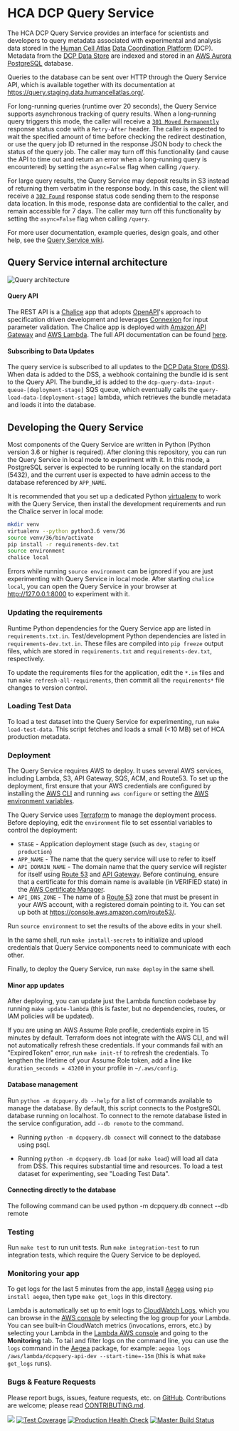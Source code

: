 # HCA DCP Query Service

The HCA DCP Query Service provides an interface for scientists and developers to query metadata associated with
experimental and analysis data stored in the [Human Cell Atlas](https://staging.data.humancellatlas.org/)
[Data Coordination Platform](https://www.humancellatlas.org/data-sharing) (DCP). Metadata from the
[DCP Data Store](https://github.com/HumanCellAtlas/data-store) are indexed and stored in an
[AWS Aurora](https://aws.amazon.com/rds/aurora/) [PostgreSQL](https://www.postgresql.org/) database.

Queries to the database can be sent over HTTP through the Query Service API, which is available together with its
documentation at https://query.staging.data.humancellatlas.org/.

For long-running queries (runtime over 20 seconds), the Query Service supports asynchronous tracking of query results.
When a long-running query triggers this mode, the caller will receive a
[`301 Moved Permanently`](https://en.wikipedia.org/wiki/HTTP_301) response status code with a `Retry-After` header. The caller
is expected to wait the specified amount of time before checking the redirect destination, or use the query job ID
returned in the response JSON body to check the status of the query job. The caller may turn off this functionality
(and cause the API to time out and return an error when a long-running query is encountered) by setting the
`async=False` flag when calling `/query`.

For large query results, the Query Service may deposit results in S3 instead of returning them verbatim in the response
body. In this case, the client will receive a [`302 Found`](https://en.wikipedia.org/wiki/HTTP_302) response status code
sending them to the response data location. In this mode, response data are confidential to the caller, and remain
accessible for 7 days. The caller may turn off this functionality by setting the `async=False` flag when calling
`/query`.

For more user documentation, example queries, design goals, and other help, see the
[Query Service wiki](https://github.com/HumanCellAtlas/query-service/wiki).

## Query Service internal architecture
![Query architecture](docs/query_arch.svg)

#### Query API

The REST API is a [Chalice](https://github.com/aws/chalice) app that adopts
[OpenAPI](https://github.com/OAI/OpenAPI-Specification/blob/master/versions/3.0.2.md)'s approach to specification driven
development and leverages [Connexion](https://github.com/zalando/connexion) for input parameter validation. The Chalice
app is deployed with [Amazon API Gateway](https://aws.amazon.com/api-gateway/) and
[AWS Lambda](https://aws.amazon.com/lambda/). The full API documentation can be found
[here](https://query.staging.data.humancellatlas.org).

#### Subscribing to Data Updates

The query service is subscribed to all updates to the
[DCP Data Store (DSS)](https://github.com/HumanCellAtlas/data-store). When data is added to the DSS, a webhook
containing the bundle id is sent to the Query API. The bundle_id is added to the
`dcp-query-data-input-queue-[deployment-stage]` SQS queue, which eventually calls the
`query-load-data-[deployment-stage]` lambda, which retrieves the bundle metadata and loads it into the database.

## Developing the Query Service

Most components of the Query Service are written in Python (Python version 3.6 or higher is required). After cloning
this repository, you can run the Query Service in local mode to experiment with it. In this mode, a PostgreSQL server
is expected to be running locally on the standard port (5432), and the current user is expected to have admin access to
the database referenced by `APP_NAME`.

It is recommended that you set up a dedicated Python [virtualenv](https://virtualenv.pypa.io/en/latest/) to work with
the Query Service, then install the development requirements and run the Chalice server in local mode:

```bash
mkdir venv
virtualenv --python python3.6 venv/36
source venv/36/bin/activate
pip install -r requirements-dev.txt
source environment
chalice local
```

Errors while running `source environment` can be ignored if you are just experimenting with Query Service in local mode.
After starting `chalice local`, you can open the Query Service in your browser at http://127.0.0.1:8000 to experiment
with it.

### Updating the requirements

Runtime Python dependencies for the Query Service app are listed in `requirements.txt.in`. Test/development Python
dependencies are listed in `requirements-dev.txt.in`. These files are compiled into `pip freeze` output files,
which are stored in `requirements.txt` and `requirements-dev.txt`, respectively.

To update the requirements files for the application, edit the `*.in` files and run `make refresh-all-requirements`,
then commit all the `requirements*` file changes to version control.

### Loading Test Data

To load a test dataset into the Query Service for experimenting, run `make load-test-data`. This script fetches and
loads a small (<10 MB) set of HCA production metadata.

### Deployment

The Query Service requires AWS to deploy. It uses several AWS services, including Lambda, S3, API Gateway, SQS, ACM, and
Route53. To set up the deployment, first ensure that your AWS credentials are configured by installing the
[AWS CLI](https://aws.amazon.com/cli/) and running `aws configure` or setting the
[AWS environment variables](https://docs.aws.amazon.com/cli/latest/userguide/cli-configure-envvars.html).

The Query Service uses [Terraform](https://www.terraform.io/) to manage the deployment process. Before deploying, edit
the `environment` file to set essential variables to control the deployment:

* `STAGE` - Application deployment stage (such as `dev`, `staging` or `production`)
* `APP_NAME` - The name that the query service will use to refer to itself
* `API_DOMAIN_NAME` - The domain name that the query service will register for itself using
  [Route 53](https://aws.amazon.com/route53/) and [API Gateway](https://aws.amazon.com/api-gateway/). Before continuing,
  ensure that a certificate for this domain name is available (in VERIFIED state) in the
  [AWS Certificate Manager](https://console.aws.amazon.com/acm/home). 
* `API_DNS_ZONE` - The name of a [Route 53](https://aws.amazon.com/route53/) zone that must be present in your AWS
  account, with a registered domain pointing to it. You can set up both at https://console.aws.amazon.com/route53/.

Run `source environment` to set the results of the above edits in your shell.

In the same shell, run `make install-secrets` to initialize and upload credentials that Query Service
components need to communicate with each other.

Finally, to deploy the Query Service, run `make deploy` in the same shell.

#### Minor app updates

After deploying, you can update just the Lambda function codebase by running `make update-lambda` (this is faster, but
no dependencies, routes, or IAM policies will be updated).

If you are using an AWS Assume Role profile, credentials expire in 15 minutes by default. Terraform does not integrate
with the AWS CLI, and will not automatically refresh these credentials. If your commands fail with an "ExpiredToken"
error, run `make init-tf` to refresh the credentials. To lengthen the lifetime of your Assume Role token, add a line
like `duration_seconds = 43200` in your profile in `~/.aws/config`.

#### Database management

Run `python -m dcpquery.db --help` for a list of commands available to manage the database. By default, this script
connects to the PostgreSQL database running on localhost. To connect to the remote database listed in the service
configuration, add `--db remote` to the command.

* Running `python -m dcpquery.db connect` will connect to the database using psql.

* Running `python -m dcpquery.db load` (or `make load`) will load all data from DSS. This requires substantial time and
  resources. To load a test dataset for experimenting, see "Loading Test Data".

#### Connecting directly to the database

The following command can be used 
python -m dcpquery.db connect --db remote

### Testing

Run `make test` to run unit tests. Run `make integration-test` to run integration tests, which require the Query Service
to be deployed.

### Monitoring your app

To get logs for the last 5 minutes from the app, install [Aegea](https://github.com/kislyuk/aegea) using
`pip install aegea`, then type `make get_logs` in this directory.

Lambda is automatically set up to emit logs
to [CloudWatch Logs](https://docs.aws.amazon.com/AmazonCloudWatch/latest/logs/WhatIsCloudWatchLogs.html), which you can
browse in the [AWS console](https://console.aws.amazon.com/cloudwatch/home#logs:) by selecting the log group for your
Lambda. You can see built-in CloudWatch metrics (invocations, errors, etc.) by selecting your Lambda in
the [Lambda AWS console](https://console.aws.amazon.com/lambda/home#/functions) and going to the **Monitoring** tab.  To
tail and filter logs on the command line, you can use the `logs` command in
the [Aegea](https://github.com/kislyuk/aegea) package, for example: `aegea logs /aws/lambda/dcpquery-api-dev
--start-time=-15m` (this is what `make get_logs` runs).

### Bugs & Feature Requests

Please report bugs, issues, feature requests, etc. on [GitHub](https://github.com/HumanCellAtlas/query-service/issues).
Contributions are welcome; please read [CONTRIBUTING.md](CONTRIBUTING.md).

[![](https://status.dev.data.humancellatlas.org/build/HumanCellAtlas/query-service/master.svg)](https://allspark.dev.data.humancellatlas.org/HumanCellAtlas/query-service/pipelines)
[![Test Coverage](https://codecov.io/gh/HumanCellAtlas/query-service/branch/master/graph/badge.svg)](https://codecov.io/gh/HumanCellAtlas/query-service)
[![Production Health Check](https://status.data.humancellatlas.org/service/query-service-prod.svg)]()
[![Master Build Status](https://status.dev.data.humancellatlas.org/build/HumanCellAtlas/metrics/master.svg)](https://allspark.dev.data.humancellatlas.org/HumanCellAtlas/query-service/commits/master)
